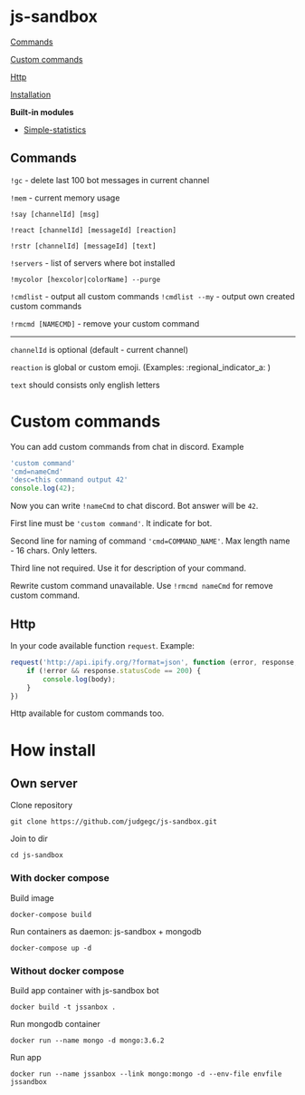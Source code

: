 # **js-sandbox**

[Commands](#comands)

[Custom commands](#custom-commands)

[Http](#http)

[Installation](#how-install)

**Built-in modules**

* [Simple-statistics](https://github.com/simple-statistics/simple-statistics)

## Commands

`!gc` - delete last 100 bot messages in current channel

`!mem` - current memory usage

`!say [channelId] [msg]`

`!react [channelId] [messageId] [reaction]`

`!rstr [channelId] [messageId] [text]`

`!servers` - list of servers where bot installed

`!mycolor [hexcolor|colorName] --purge`

`!cmdlist` - output all custom commands
`!cmdlist --my` - output own created custom commands

`!rmcmd [NAMECMD]` - remove your custom command

___

`channelId` is optional (default - current channel)

`reaction` is global or custom emoji. (Examples: :regional_indicator_a: )

`text` should consists only english letters


# Custom commands

You can add custom commands from chat in discord. Example

```javascript
'custom command'
'cmd=nameCmd'
'desc=this command output 42'
console.log(42);
```

Now you can write `!nameCmd` to chat discord. Bot answer will be `42`.

First line must be `'custom command'`. It indicate for bot.

Second line for naming of command `'cmd=COMMAND_NAME'`. Max length name - 16 chars. Only letters.

Third line not required. Use it for description of your command.

Rewrite custom command unavailable. Use `!rmcmd nameCmd` for remove custom command.

## Http

In your code available function `request`. Example:

```js
request('http://api.ipify.org/?format=json', function (error, response, body) {
    if (!error && response.statusCode == 200) {
        console.log(body);
    }
})
```
Http available for custom commands too.


# How install

## **Own server**

Clone repository

`git clone https://github.com/judgegc/js-sandbox.git`

Join to dir

`cd js-sandbox`

### **With docker compose**
Build image

`docker-compose build`

Run containers as daemon: js-sandbox + mongodb

`docker-compose up -d`


### **Without docker compose**

Build app container with js-sandbox bot

```docker build -t jssanbox .```

Run mongodb container

`docker run --name mongo -d mongo:3.6.2`

Run app

`docker run --name jssanbox --link mongo:mongo -d --env-file envfile jssandbox`